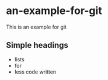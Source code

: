 # an-example-for-git

This is an example for git

## Simple headings

* lists
* for
* less code written
